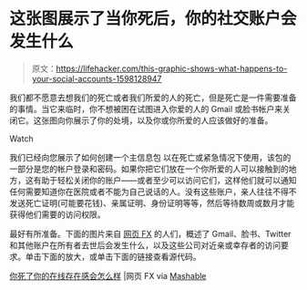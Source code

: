 # 这张图展示了当你死后，你的社交账户会发生什么

> 原文：<https://lifehacker.com/this-graphic-shows-what-happens-to-your-social-accounts-1598128947>

我们都不愿意去想我们的死亡或者我们所爱的人的死亡，但是死亡是一件需要准备的事情。当它来临时，你不想被困在试图进入你爱的人的 Gmail 或脸书帐户来关闭它。这张图向你展示了你的处境，以及你或你所爱的人应该做好的准备。

Watch

我们已经向您展示了如何创建一个主信息包 以在死亡或紧急情况下使用，该包的一部分是您的帐户登录和密码。如果你把它们放在一个你所爱的人可以接触到的地方，这有助于轻松关闭你的账户——或者至少可以访问它们，这样他们就可以通知任何需要知道你在医院或者不能为自己说话的人。没有这些账户，亲人往往不得不发送死亡证明(可能要花钱)、亲属证明、身份证明等等，然后等待数周或数月才能获得他们需要的访问权限。

最好有所准备。下面的图片来自 [网页 FX](http://www.webpagefx.com/) 的人们，概述了 Gmail、脸书、Twitter 和其他账户在所有者去世后会发生什么，以及这些公司对近亲或幸存者的访问要求。单击下面的放大，或单击下面的链接查看源代码。

[你死了你的在线存在感会怎么样](http://www.webpagefx.com/blog/internet/happens-online-presence-die-infographic/) |网页 FX via [Mashable](http://mashable.com/2014/06/24/social-media-death/)